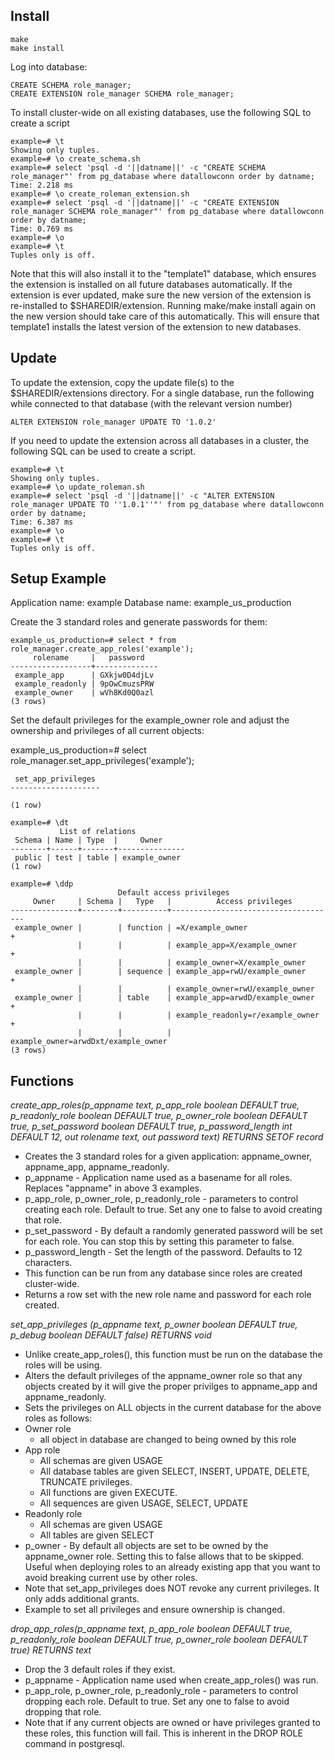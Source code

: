 ## Install

```
make
make install

```
Log into database:

```
CREATE SCHEMA role_manager;
CREATE EXTENSION role_manager SCHEMA role_manager;
```
To install cluster-wide on all existing databases, use the following SQL to create a script
```
example=# \t
Showing only tuples.
example=# \o create_schema.sh
example=# select 'psql -d '||datname||' -c "CREATE SCHEMA role_manager"' from pg_database where datallowconn order by datname;
Time: 2.218 ms
example=# \o create_roleman_extension.sh
example=# select 'psql -d '||datname||' -c "CREATE EXTENSION role_manager SCHEMA role_manager"' from pg_database where datallowconn order by datname;
Time: 0.769 ms
example=# \o
example=# \t
Tuples only is off.
```
Note that this will also install it to the "template1" database, which ensures the extension
is installed on all future databases automatically. If the extension is ever updated, make sure the
new version of the extension is re-installed to $SHAREDIR/extension. Running make/make install again
on the new version should take care of this automatically. This will ensure that template1 installs
the latest version of the extension to new databases.

## Update

To update the extension, copy the update file(s) to the $SHAREDIR/extensions directory.
For a single database, run the following while connected to that database (with the relevant version number)
```
ALTER EXTENSION role_manager UPDATE TO '1.0.2'
```
If you need to update the extension across all databases in a cluster, the following SQL can
be used to create a script. 
```
example=# \t
Showing only tuples.
example=# \o update_roleman.sh
example=# select 'psql -d '||datname||' -c "ALTER EXTENSION role_manager UPDATE TO ''1.0.1''"' from pg_database where datallowconn order by datname;
Time: 6.387 ms
example=# \o
example=# \t
Tuples only is off.
```

## Setup Example
Application name: example
Database name: example_us_production

Create the 3 standard roles and generate passwords for them:
```
example_us_production=# select * from role_manager.create_app_roles('example');
     rolename     |   password   
------------------+--------------
 example_app      | GXkjw0D4djLv
 example_readonly | 9pOwCmuzsPRW
 example_owner    | wVh8Kd0Q0azl
(3 rows)
```

Set the default privileges for the example_owner role and adjust the ownership and privileges of all current objects:

example_us_production=# select role_manager.set_app_privileges('example');
```
 set_app_privileges 
--------------------
 
(1 row)

example=# \dt 
           List of relations
 Schema | Name | Type  |     Owner     
--------+------+-------+---------------
 public | test | table | example_owner
(1 row)

example=# \ddp
                        Default access privileges
     Owner     | Schema |   Type   |          Access privileges          
---------------+--------+----------+-------------------------------------
 example_owner |        | function | =X/example_owner                   +
               |        |          | example_app=X/example_owner        +
               |        |          | example_owner=X/example_owner
 example_owner |        | sequence | example_app=rwU/example_owner      +
               |        |          | example_owner=rwU/example_owner
 example_owner |        | table    | example_app=arwdD/example_owner    +
               |        |          | example_readonly=r/example_owner   +
               |        |          | example_owner=arwdDxt/example_owner
(3 rows)
```

## Functions
*create_app_roles(p_appname text, p_app_role boolean DEFAULT true, p_readonly_role boolean DEFAULT true, p_owner_role boolean DEFAULT true, p_set_password boolean DEFAULT true, p_password_length int DEFAULT 12, out rolename text, out password text) RETURNS SETOF record*
 * Creates the 3 standard roles for a given application: appname_owner, appname_app, appname_readonly.
 * p_appname - Application name used as a basename for all roles. Replaces "appname" in above 3 examples.
 * p_app_role, p_owner_role, p_readonly_role - parameters to control creating each role. Default to true. Set any one to false to avoid creating that role.
 * p_set_password - By default a randomly generated password will be set for each role. You can stop this by setting this parameter to false.
 * p_password_length - Set the length of the password. Defaults to 12 characters.
 * This function can be run from any database since roles are created cluster-wide.
 * Returns a row set with the new role name and password for each role created.


*set_app_privileges (p_appname text,  p_owner boolean DEFAULT true, p_debug boolean DEFAULT false) RETURNS void*
 * Unlike create_app_roles(), this function must be run on the database the roles will be using.
 * Alters the default privileges of the appname_owner role so that any objects created by it will give the proper privilges to appname_app and appname_readonly.
 * Sets the privileges on ALL objects in the current database for the above roles as follows:
 * Owner role 
   * all object in database are changed to being owned by this role
 * App role 
   * All schemas are given USAGE
   * All database tables are given SELECT, INSERT, UPDATE, DELETE, TRUNCATE privileges. 
   * All functions are given EXECUTE.
   * All sequences are given USAGE, SELECT, UPDATE
 * Readonly role 
   * All schemas are given USAGE
   * All tables are given SELECT
 * p_owner - By default all objects are set to be owned by the appname_owner role. Setting this to false allows that to be skipped. Useful when deploying roles to an already existing app that you want to avoid breaking current use by other roles.
 * Note that set_app_privileges does NOT revoke any current privileges. It only adds additional grants.
 * Example to set all privileges and ensure ownership is changed.


*drop_app_roles(p_appname text, p_app_role boolean DEFAULT true, p_readonly_role boolean DEFAULT true, p_owner_role boolean DEFAULT true) RETURNS text*
 * Drop the 3 default roles if they exist.
 * p_appname - Application name used when create_app_roles() was run.
 * p_app_role, p_owner_role, p_readonly_role - parameters to control dropping each role. Default to true. Set any one to false to avoid dropping that role.
 * Note that if any current objects are owned or have privileges granted to these roles, this function will fail. This is inherent in the DROP ROLE command in postgresql.


